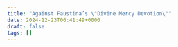 ```yaml
---
title: "Against Faustina’s \"Divine Mercy Devotion\""
date: 2024-12-23T06:41:49+0000
draft: false
tags: []
---
```

